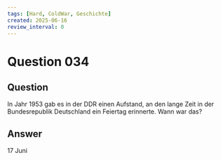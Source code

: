```yaml
---
tags: [Hard, ColdWar, Geschichte]
created: 2025-06-16
review_interval: 0
---
```


# Question 034

## Question

In Jahr 1953 gab es in der DDR einen Aufstand, an den lange Zeit in der Bundesrepublik Deutschland ein Feiertag erinnerte. Wann war das?

## Answer

17 Juni

